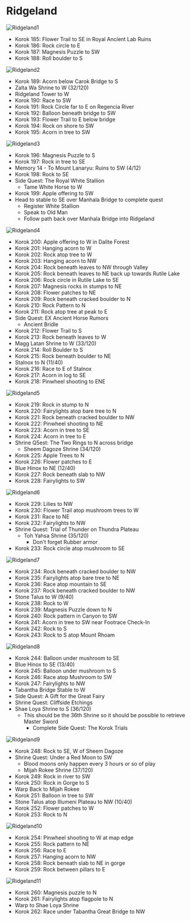 # Ridgeland

![Ridgeland1](images/Ridgeland1.PNG)

* Korok 185: Flower Trail to SE in Royal Ancient Lab Ruins
* Korok 186: Rock circle to E
* Korok 187: Magnesis Puzzle to SW
* Korok 188: Roll boulder to S

![Ridgeland2](images/Ridgeland2.PNG)

* Korok 189: Acorn below Carok Bridge to S
* Zalta Wa Shrine to W (32/120)
* Ridgeland Tower to W
* Korok 190: Race to SW
* Korok 191: Rock Circle far to E on Regencia River
* Korok 192: Balloon beneath bridge to SW
* Korok 193: Flower Trail to E below bridge
* Korok 194: Rock on shore to SW
* Korok 195: Acorn in tree to SW

![Ridgeland3](images/Ridgeland3.PNG)

* Korok 196: Magnesis Puzzle to S
* Korok 197: Rock in tree to SE
* Memory 14 - To Mount Lanaryu: Ruins to SW (4/12)
* Korok 198: Rock to SE
* Side Quest: The Royal White Stallion
  * Tame White Horse to W
* Korok 199: Apple offering to SW
* Head to stable to SE over Manhala Bridge to complete quest
  * Register White Stallion
  * Speak to Old Man
  * Follow path back over Manhala Bridge into Ridgeland

![Ridgeland4](images/Ridgeland4.PNG)

* Korok 200: Apple offering to W in Dalite Forest
* Korok 201: Hanging acorn to W
* Korok 202: Rock atop tree to W
* Korok 203: Hanging acorn to NW
* Korok 204: Rock beneath leaves to NW through Valley
* Korok 205: Rock beneath leaves to NE back up towards Rutile Lake
* Korok 206: Rock circle in Rutile Lake to SE
* Korok 207: Magnesis rocks in stumps to NE
* Korok 208: Flower patches to NE
* Korok 209: Rock beneath cracked boulder to N
* Korok 210: Rock Pattern to N
* Korok 211: Rock atop tree at peak to E
* Side Quest: EX Ancient Horse Rumors
  * Ancient Bridle
* Korok 212: Flower Trail to S
* Korok 213: Rock beneath leaves to W
* Magg Latan Shrine to W (33/120)
* Korok 214: Roll Boulder to S
* Korok 215: Rock beneath boulder to NE
* Stalnox to N (11/40)
* Korok 216: Race to E of Stalnox
* Korok 217: Acorn in log to SE
* Korok 218: Pinwheel shooting to ENE

![Ridgeland5](images/Ridgeland5.PNG)

* Korok 219: Rock in stump to N
* Korok 220: Fairylights atop bare tree to N
* Korok 221: Rock beneath cracked boulder to NW
* Korok 222: Pinwheel shooting to NE
* Korok 223: Acorn in tree to SE
* Korok 224: Acorn in tree to E
* Shrine Q5est: The Two Rings to N across bridge
  * Sheem Dagoze Shrine (34/120)
* Korok 225: Apple Trees to N
* Korok 226: Flower patches to E
* Blue Hinox to NE (12/40)
* Korok 227: Rock beneath slab to NW
* Korok 228: Fairylights to SW

![Ridgeland6](images/Ridgeland6.PNG)

* Korok 229: Lilies to NW
* Korok 230: Flower Trail atop mushroom trees to W
* Korok 231: Race to NE
* Korok 232: Fairylights to NW
* Shrine Quest: Trial of Thunder on Thundra Plateau
  * Toh Yahsa Shrine (35/120)
    * Don't forget Rubber armor
* Korok 233: Rock circle atop mushroom to SE

![Ridgeland7](images/Ridgeland7.PNG)

* Korok 234: Rock beneath cracked boulder to NW
* Korok 235: Fairylights atop bare tree to NE
* Korok 236: Race atop mountain to SE
* Korok 237: Rock beneath cracked boulder to NW
* Stone Talus to W (9/40)
* Korok 238: Rock to W
* Korok 239: Magnesis Puzzle down to N
* Korok 240: Rock pattern in Canyon to SW
* Korok 241: Acorn in tree to SW near Footrace Check-In
* Korok 242: Rock to S
* Korok 243: Rock to S atop Mount Rhoam

![Ridgeland8](images/Ridgeland8.PNG)

* Korok 244: Balloon under mushroom to SE
* Blue Hinox to SE (13/40)
* Korok 245: Balloon under mushroom to S
* Korok 246: Race atop Mushroom to SW
* Korok 247: Fairylights to NW
* Tabantha Bridge Stable to W
* Side Quest: A Gift for the Great Fairy
* Shrine Quest: Cliffside Etchings
* Shae Loya Shrine to S (36/120)
  * This should be the 36th Shrine so it should be possible to retrieve Master Sword
    * Complete Side Quest: The Korok Trials

![Ridgeland9](images/Ridgeland9.PNG)

* Korok 248: Rock to SE, W of Sheem Dagoze
* Shrine Quest: Under a Red Moon to SW
  * Blood moons only happen every 3 hours or so of play
  * Mijah Rokee Shrine (37/120)
* Korok 249: Rock in river to SW
* Korok 250: Rock in Gorge to S
* Warp Back to Mijah Rokee
* Korok 251: Balloon in tree to SW
* Stone Talus atop Illumeni Plateau to NW (10/40)
* Korok 252: Flower patches to W
* Korok 253: Rock to N

![Ridgeland10](images/Ridgeland10.PNG)

* Korok 254: Pinwheel shooting to W at map edge
* Korok 255: Rock pattern to NE
* Korok 256: Race to E
* Korok 257: Hanging acorn to NW
* Korok 258: Rock beneath slab to NE in gorge
* Korok 259: Rock between pillars to E

![Ridgeland11](images/Ridgeland11.PNG)

* Korok 260: Magnesis puzzle to N
* Korok 261: Fairylights atop flagpole to N
* Warp to Shae Loya Shrine
* Korok 262: Race under Tabantha Great Bridge to NW
